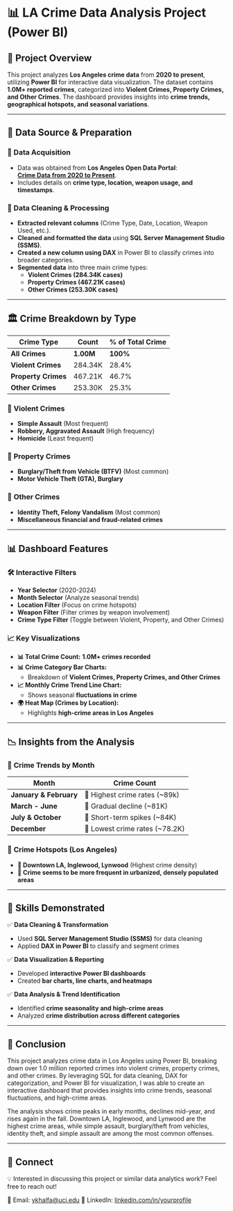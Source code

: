 # 📊 LA Crime Data Analysis Project (Power BI)

## 📌 Project Overview  
This project analyzes **Los Angeles crime data** from **2020 to present**, utilizing **Power BI** for interactive data visualization. The dataset contains **1.0M+ reported crimes**, categorized into **Violent Crimes, Property Crimes, and Other Crimes**. The dashboard provides insights into **crime trends, geographical hotspots, and seasonal variations**.

---

## 📂 Data Source & Preparation  
### 🔗 Data Acquisition  
- Data was obtained from **Los Angeles Open Data Portal**:  
  **[Crime Data from 2020 to Present](https://data.lacity.org/Public-Safety/Crime-Data-from-2020-to-Present/2nrs-mtv8/about_data)**.  
- Includes details on **crime type, location, weapon usage, and timestamps**.

### 🔧 Data Cleaning & Processing  
- **Extracted relevant columns** (Crime Type, Date, Location, Weapon Used, etc.).  
- **Cleaned and formatted the data** using **SQL Server Management Studio (SSMS)**.  
- **Created a new column using DAX** in Power BI to classify crimes into broader categories.  
- **Segmented data** into three main crime types:  
  - **Violent Crimes (284.34K cases)**  
  - **Property Crimes (467.21K cases)**  
  - **Other Crimes (253.30K cases)**  

---

## 🏛️ Crime Breakdown by Type  

| Crime Type        | Count   | % of Total Crime |
|------------------|---------|-----------------|
| **All Crimes**   | **1.00M** | **100%** |
| **Violent Crimes** | 284.34K | 28.4% |
| **Property Crimes** | 467.21K | 46.7% |
| **Other Crimes** | 253.30K | 25.3% |

### 🔹 **Violent Crimes**
- **Simple Assault** (Most frequent)  
- **Robbery, Aggravated Assault** (High frequency)  
- **Homicide** (Least frequent)  

### 🔹 **Property Crimes**
- **Burglary/Theft from Vehicle (BTFV)** (Most common)  
- **Motor Vehicle Theft (GTA), Burglary**  

### 🔹 **Other Crimes**
- **Identity Theft, Felony Vandalism** (Most common)  
- **Miscellaneous financial and fraud-related crimes**  

---

## 📊 Dashboard Features  

### 🛠 **Interactive Filters**
- **Year Selector** (2020-2024)  
- **Month Selector** (Analyze seasonal trends)  
- **Location Filter** (Focus on crime hotspots)  
- **Weapon Filter** (Filter crimes by weapon involvement)  
- **Crime Type Filter** (Toggle between Violent, Property, and Other Crimes)  

### 📈 **Key Visualizations**
- **📊 Total Crime Count:** **1.0M+ crimes recorded**  
- **📊 Crime Category Bar Charts:**  
  - Breakdown of **Violent Crimes, Property Crimes, and Other Crimes**  
- **📈 Monthly Crime Trend Line Chart:**  
  - Shows seasonal **fluctuations in crime**  
- **🌍 Heat Map (Crimes by Location):**  
  - Highlights **high-crime areas in Los Angeles**  

---

## 📉 Insights from the Analysis  

### 📅 **Crime Trends by Month**  
| Month  | Crime Count |
|--------|------------|
| **January & February** | 🔺 Highest crime rates (~89k) |
| **March - June** | 🔽 Gradual decline (~81K) |
| **July & October** | 🔺 Short-term spikes (~84K) |
| **December** | 🔽 Lowest crime rates (~78.2K) |

### 📍 **Crime Hotspots (Los Angeles)**
- **🔴 Downtown LA, Inglewood, Lynwood** (Highest crime density)  
- **🔴 Crime seems to be more frequent in urbanized, densely populated areas**  

---

## 🚀 Skills Demonstrated  

✅ **Data Cleaning & Transformation**  
- Used **SQL Server Management Studio (SSMS)** for data cleaning  
- Applied **DAX in Power BI** to classify and segment crimes  

✅ **Data Visualization & Reporting**  
- Developed **interactive Power BI dashboards**  
- Created **bar charts, line charts, and heatmaps**  

✅ **Data Analysis & Trend Identification**  
- Identified **crime seasonality and high-crime areas**  
- Analyzed **crime distribution across different categories**  

---

## 📌 Conclusion  

This project analyzes crime data in Los Angeles using Power BI, breaking down over 1.0 million reported crimes into violent crimes, property crimes, and other crimes. By leveraging SQL for data cleaning, DAX for categorization, and Power BI for visualization, I was able to create an interactive dashboard that provides insights into crime trends, seasonal fluctuations, and high-crime areas.

The analysis shows crime peaks in early months, declines mid-year, and rises again in the fall. Downtown LA, Inglewood, and Lynwood are the highest crime areas, while simple assault, burglary/theft from vehicles, identity theft, and simple assault are among the most common offenses.

---

## 📢 Connect  
💡 Interested in discussing this project or similar data analytics work? Feel free to reach out!

📧 Email: ykhalfa@uci.edu
🔗 LinkedIn: [linkedin.com/in/yourprofile](https://www.linkedin.com/in/yousefkhalfa/)

